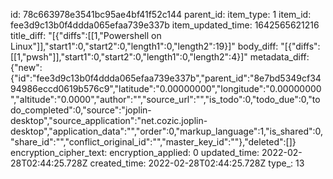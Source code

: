 id: 78c663978e3541bc95ae4bf41f52c144
parent_id: 
item_type: 1
item_id: fee3d9c13b0f4ddda065efaa739e337b
item_updated_time: 1642565621216
title_diff: "[{\"diffs\":[[1,\"Powershell on Linux\"]],\"start1\":0,\"start2\":0,\"length1\":0,\"length2\":19}]"
body_diff: "[{\"diffs\":[[1,\"pwsh\"]],\"start1\":0,\"start2\":0,\"length1\":0,\"length2\":4}]"
metadata_diff: {"new":{"id":"fee3d9c13b0f4ddda065efaa739e337b","parent_id":"8e7bd5349cf3494986eccd0619b576c9","latitude":"0.00000000","longitude":"0.00000000","altitude":"0.0000","author":"","source_url":"","is_todo":0,"todo_due":0,"todo_completed":0,"source":"joplin-desktop","source_application":"net.cozic.joplin-desktop","application_data":"","order":0,"markup_language":1,"is_shared":0,"share_id":"","conflict_original_id":"","master_key_id":""},"deleted":[]}
encryption_cipher_text: 
encryption_applied: 0
updated_time: 2022-02-28T02:44:25.728Z
created_time: 2022-02-28T02:44:25.728Z
type_: 13